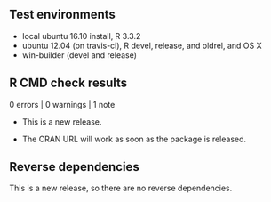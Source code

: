 ## Test environments
* local ubuntu 16.10 install, R 3.3.2
* ubuntu 12.04 (on travis-ci), R devel, release, and oldrel, and OS X
* win-builder (devel and release)

## R CMD check results

0 errors | 0 warnings | 1 note

* This is a new release.

* The CRAN URL will work as soon as the package is released.


## Reverse dependencies

This is a new release, so there are no reverse dependencies.
